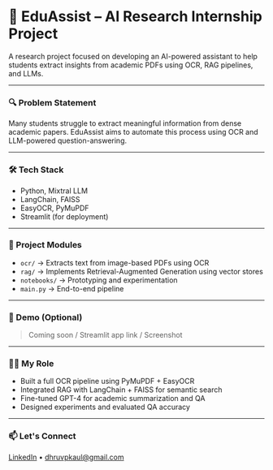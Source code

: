 # 🧠 EduAssist – AI Research Internship Project

A research project focused on developing an AI-powered assistant to help students extract insights from academic PDFs using OCR, RAG pipelines, and LLMs.

---

### 🔍 Problem Statement

Many students struggle to extract meaningful information from dense academic papers. EduAssist aims to automate this process using OCR and LLM-powered question-answering.

---

### 🛠 Tech Stack

- Python, Mixtral LLM
- LangChain, FAISS
- EasyOCR, PyMuPDF
- Streamlit (for deployment)

---

### 📁 Project Modules

- `ocr/` → Extracts text from image-based PDFs using OCR  
- `rag/` → Implements Retrieval-Augmented Generation using vector stores  
- `notebooks/` → Prototyping and experimentation  
- `main.py` → End-to-end pipeline

---

### 🚀 Demo (Optional)

> Coming soon / Streamlit app link / Screenshot

---

### 👨‍💻 My Role

- Built a full OCR pipeline using PyMuPDF + EasyOCR  
- Integrated RAG with LangChain + FAISS for semantic search  
- Fine-tuned GPT-4 for academic summarization and QA  
- Designed experiments and evaluated QA accuracy

---

### 📫 Let's Connect

[LinkedIn](https://www.linkedin.com/in/dhruvkaul03/) • dhruvpkaul@gmail.com
